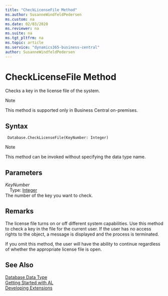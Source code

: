 ```yaml
---
title: "CheckLicenseFile Method"
ms.author: SusanneWindfeldPedersen
ms.custom: na
ms.date: 02/03/2020
ms.reviewer: na
ms.suite: na
ms.tgt_pltfrm: na
ms.topic: article
ms.service: "dynamics365-business-central"
author: SusanneWindfeldPedersen
---
```

[//]: # (START>DO_NOT_EDIT)
[//]: # (IMPORTANT:Do not edit any of the content between here and the END>DO_NOT_EDIT.)
[//]: # (Any modifications should be made in the .xml files in the ModernDev repo.)
# CheckLicenseFile Method
Checks a key in the license file of the system.

> [!NOTE]
> This method is supported only in Business Central on-premises.

## Syntax
```
 Database.CheckLicenseFile(KeyNumber: Integer)
```
> [!NOTE]  
> This method can be invoked without specifying the data type name.  
## Parameters
*KeyNumber*  
&emsp;Type: [Integer](../integer/integer-data-type.md)  
The number of the key you want to check.  



[//]: # (IMPORTANT: END>DO_NOT_EDIT)

## Remarks  
 The license file turns on or off different system capabilities. Use this method to check a key in the file for the current user. If the user has no access rights to the object, a message is displayed and the process is terminated.  
  
 If you omit this method, the user will have the ability to continue regardless of whether the appropriate license file is open. 

 
## See Also
[Database Data Type](database-data-type.md)  
[Getting Started with AL](../../devenv-get-started.md)  
[Developing Extensions](../../devenv-dev-overview.md)
